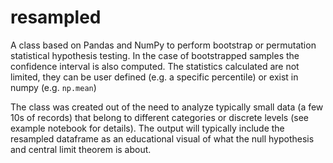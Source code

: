 # resampled
A class based on Pandas and NumPy to perform bootstrap or permutation statistical hypothesis testing. In the case of bootstrapped samples the confidence interval 
is also computed. The statistics calculated are not limited, they can be user defined (e.g. a specific percentile) or exist in numpy (e.g. `np.mean`)

The class was created out of the need to analyze typically small data (a few 10s of records) that belong to different categories or discrete levels (see example 
notebook for details). The output will typically include the resampled dataframe as an educational visual of what the null hypothesis and central limit theorem is about. 

